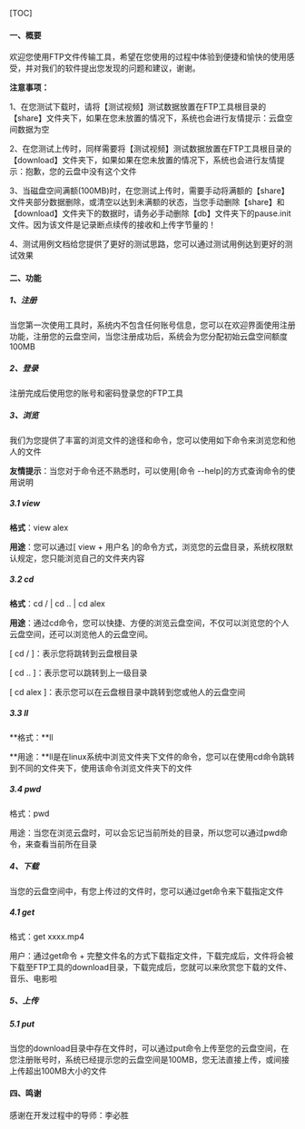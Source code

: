 [TOC]

#### 一、概要

欢迎您使用FTP文件传输工具，希望在您使用的过程中体验到便捷和愉快的使用感受，并对我们的软件提出您发现的问题和建议，谢谢。

**注意事项：**

1、在您测试下载时，请将【测试视频】测试数据放置在FTP工具根目录的【share】文件夹下，如果在您未放置的情况下，系统也会进行友情提示：云盘空间数据为空

2、在您测试上传时，同样需要将【测试视频】测试数据放置在FTP工具根目录的【download】文件夹下，如果如果在您未放置的情况下，系统也会进行友情提示：抱歉，您的云盘中没有这个文件

3、当磁盘空间满额(100MB)时，在您测试上传时，需要手动将满额的【share】文件夹部分数据删除，或清空以达到未满额的状态，当您手动删除【share】和【download】文件夹下的数据时，请务必手动删除【db】文件夹下的pause.init文件。因为该文件是记录断点续传的接收和上传字节量的！

4、测试用例文档给您提供了更好的测试思路，您可以通过测试用例达到更好的测试效果

#### 二、功能

##### 1、注册

当您第一次使用工具时，系统内不包含任何账号信息，您可以在欢迎界面使用注册功能，注册您的云盘空间，当您注册成功后，系统会为您分配初始云盘空间额度100MB

##### 2、登录

注册完成后使用您的账号和密码登录您的FTP工具

##### 3、浏览

我们为您提供了丰富的浏览文件的途径和命令，您可以使用如下命令来浏览您和他人的文件

**友情提示**：当您对于命令还不熟悉时，可以使用[命令 --help]的方式查询命令的使用说明

##### 	3.1 view

**格式**：view alex

**用途**：您可以通过[ view + 用户名 ]的命令方式，浏览您的云盘目录，系统权限默认规定，您只能浏览自己的文件夹内容

##### 	3.2 cd

**格式**：cd /   |   cd ..  | cd alex

**用途**：通过cd命令，您可以快捷、方便的浏览云盘空间，不仅可以浏览您的个人云盘空间，还可以浏览他人的云盘空间。

[ cd / ]：表示您将跳转到云盘根目录

[ cd .. ]：表示您可以跳转到上一级目录

[ cd alex ]：表示您可以在云盘根目录中跳转到您或他人的云盘空间

##### 	3.3 ll

**格式：**ll

**用途：**ll是在linux系统中浏览文件夹下文件的命令，您可以在使用cd命令跳转到不同的文件夹下，使用该命令浏览文件夹下的文件

##### 	3.4 pwd

格式：pwd

用途：当您在浏览云盘时，可以会忘记当前所处的目录，所以您可以通过pwd命令，来查看当前所在目录

##### 4、下载

当您的云盘空间中，有您上传过的文件时，您可以通过get命令来下载指定文件

##### 	4.1 get

格式：get xxxx.mp4

用户：通过get命令 + 完整文件名的方式下载指定文件，下载完成后，文件将会被下载至FTP工具的download目录，下载完成后，您就可以来欣赏您下载的文件、音乐、电影啦

##### 5、上传

##### 	5.1 put

当您的download目录中存在文件时，可以通过put命令上传至您的云盘空间，在您注册账号时，系统已经提示您的云盘空间是100MB，您无法直接上传，或间接上传超出100MB大小的文件

#### 四、鸣谢

感谢在开发过程中的导师：李必胜